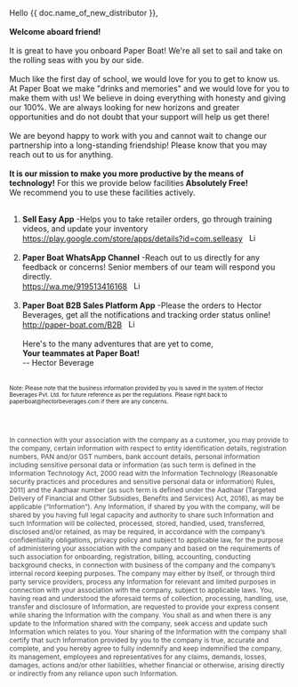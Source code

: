 Hello {{  doc.name_of_new_distributor  }}, <br><br>
<b>Welcome aboard friend!</b>
<br><br>
It is great to have you onboard Paper Boat! We're all set to sail and take on the rolling seas with you by our side.
<br><br>
Much like the first day of school, we would love for you to get to know us. At Paper Boat we make "drinks and memories" and we would love for you to make them with us! We believe in doing everything with honesty and giving our 100%. We are always looking for new horizons and greater opportunities and do not doubt that your support will help us get there! 
<br><br>
We are beyond happy to work with you and cannot wait to change our partnership into a long-standing friendship! Please know that you may reach out to us for anything.
<br><br>
<b>It is our mission to make you more productive by the means of technology!</b> For this we
provide below facilities<b> Absolutely Free!</b><br>
We recommend you to use these facilities actively.<br><br>
1. <b>Sell Easy App</b> -Helps you to take retailer orders, go through training videos, and update
your inventory<br>
<a href ="https://play.google.com/store/apps/details?id=com.selleasy">https://play.google.com/store/apps/details?id=com.selleasy</a> &nbsp; <a href="https://play.google.com/store/apps/details?id=com.selleasy">
         <img alt="Link" src="https://helios-i.mashable.com/imagery/articles/04EZglaVzAW19V6FIiDD3TA/images-1.fit_lim.size_376x.png"
         width="15" height="15">
      </a><br><br>
2. <b>Paper Boat WhatsApp Channel</b> -Reach out to us directly for any feedback or concerns!
Senior members of our team will respond you directly.<br>
<a href ="https://wa.me/919513416168">https://wa.me/919513416168</a> &nbsp; <a href="https://wa.me/919513416168">
         <img alt="Link" src="https://upload.wikimedia.org/wikipedia/commons/thumb/6/6b/WhatsApp.svg/479px-WhatsApp.svg.png"
         width="15" height="15">
      </a>
<br><br>
3. <b>Paper Boat B2B Sales Platform App</b> -Please the orders to Hector Beverages, get all the
notifications and tracking order status online!<br>
<a href ="http://paper-boat.com/B2B">http://paper-boat.com/B2B</a> &nbsp; <a href="http://paper-boat.com/B2B">
         <img alt="Link" src="https://helios-i.mashable.com/imagery/articles/04EZglaVzAW19V6FIiDD3TA/images-1.fit_lim.size_376x.png"
         width="15" height="15">
      </a>
<br><br>
Here's to the many adventures that are yet to come,<br>
<b>Your teammates at Paper Boat!</b> <br>
-- Hector Beverage<br><br>
<p style = "font-size:10px">Note: Please note that the business information provided by you is saved in the system of Hector Beverages Pvt. Ltd. for
future reference as per the regulations. Please right back to paperboat@hectorbeverages.com if there are any concerns.</p>
<br><br>
<p style="color:#424242;font-size:12px">In connection with your association with the company as a customer, you may provide to the company, certain information with respect to entity identification details, registration numbers, PAN and/or GST numbers, bank account details, personal information including sensitive personal data or information (as such term is defined in the Information Technology Act, 2000 read with the Information Technology (Reasonable security practices and procedures and sensitive personal data or information) Rules, 2011) and the Aadhaar number (as such term is defined under the Aadhaar (Targeted Delivery of Financial and Other Subsidies, Benefits and Services) Act, 2016), as may be applicable (“Information”). Any Information, if shared by you with the company, will be shared by you having full legal capacity and authority to share such Information and such Information will be collected, processed, stored, handled, used, transferred, disclosed and/or retained, as may be required, in accordance with the company’s confidentiality obligations, privacy policy and subject to applicable law, for the purpose of administering your association with the company and based on the requirements of such association for onboarding, registration, billing, accounting, conducting background checks, in connection with business of the company and the company’s internal record keeping purposes. The company may either by itself, or through third party service providers, process any Information for relevant and limited purposes in connection with your association with the company, subject to applicable laws. You, having read and understood the aforesaid terms of collection, processing, handling, use, transfer and disclosure of Information, are requested to provide your express consent while sharing the Information with the company. You shall as and when there is any update to the Information shared with the company, seek access and update such Information which relates to you. Your sharing of the Information with the company shall certify that such Information provided by you to the company is true, accurate and complete, and you hereby agree to fully indemnify and keep indemnified the company, its management, employees and representatives for any claims, demands, losses, damages, actions and/or other liabilities, whether financial or otherwise, arising directly or indirectly from any reliance upon such Information.
</p>